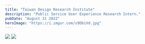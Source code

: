 ```yaml
---
title: "Taiwan Design Research Institute"
description: "Public Service User Experience Research Intern."
pubDate: "August 31 2022"
heroImage: "https://i.imgur.com/s9DbiVd.jpg"
---
```



![](https://i.imgur.com/DxZF3w7.png)
![](https://i.imgur.com/AvB2AbG.jpg)

